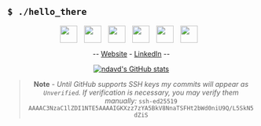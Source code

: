 ## `$ ./hello_there`

<div align="center">

<div>
<img align="center" width="35px" src="https://cdn.jsdelivr.net/gh/devicons/devicon/icons/typescript/typescript-original.svg" style="padding-right:10px;" />
<img align="center" width="35px" src="https://cdn.jsdelivr.net/gh/devicons/devicon/icons/solidity/solidity-original.svg" style="padding-right:10px;" />
<img align="center" width="35px" src="https://cdn.jsdelivr.net/gh/devicons/devicon/icons/go/go-original.svg" style="padding-right:10px;" />
<img align="center" width="35px" src="https://upload.wikimedia.org/wikipedia/commons/thumb/2/20/Rustacean-orig-noshadow.svg/320px-Rustacean-orig-noshadow.svg.png" style="padding-right:10px;" />
<img align="center" width="35px" src="https://cdn.jsdelivr.net/gh/devicons/devicon/icons/linux/linux-original.svg" style="padding-right:10px;" />
<img align="center" width="35px" src="https://cdn.jsdelivr.net/gh/devicons/devicon/icons/vim/vim-original.svg" style="padding-right:10px;" />
</div>

-- [Website](https://ndavd.com) - [LinkedIn](https://ndavd.com/li) --

[![ndavd's GitHub stats](https://github-readme-stats.vercel.app/api?username=ndavd&show_icons=true&theme=dark)](https://github.com/anuraghazra/github-readme-stats)

> **Note** *- Until GitHub supports SSH keys my commits will appear as `Unverified`. If verification is necessary, you may verify them manually:*
> `ssh-ed25519 AAAAC3NzaC1lZDI1NTE5AAAAIGKXzz7zYA5BkV8NnaTSFHt2bWd0niU9Q/L5SkN5dZiS`
